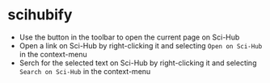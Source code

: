 # scihubify

- Use the button in the toolbar to open the current page on Sci-Hub
- Open a link on Sci-Hub by right-clicking it and selecting `Open on Sci-Hub`
  in the context-menu
- Serch for the selected text on Sci-Hub by right-clicking it and selecting
  `Search on Sci-Hub` in the context-menu